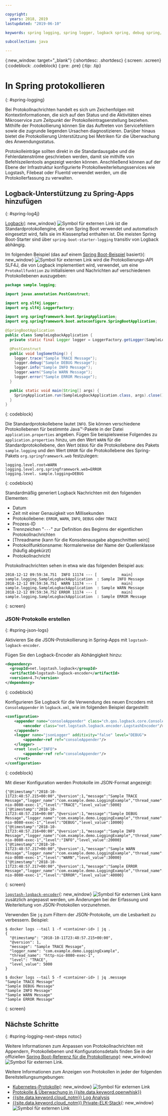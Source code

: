 ```yaml
---

copyright:
  years: 2018, 2019
lastupdated: "2019-06-10"

keywords: spring logging, spring logger, logback spring, debug spring, json log spring, consoleappender spring, spring boot log

subcollection: java

---
```


{:new_window: target="_blank"}
{:shortdesc: .shortdesc}
{:screen: .screen}
{:codeblock: .codeblock}
{:pre: .pre}
{:tip: .tip}

# In Spring protokollieren
{: #spring-logging}

Bei Protokollnachrichten handelt es sich um Zeichenfolgen mit Kontextinformationen, die sich auf den Status und die Aktivitäten eines Mikroservice zum Zeitpunkt der Protokolleintragserstellung beziehen. Mithilfe der Protokollierung können Sie das Auftreten von Servicefehlern sowie die zugrunde liegenden Ursachen diagnostizieren. Darüber hinaus bietet die Protokollierung Unterstützung bei Metriken für die Überwachung des Anwendungsstatus.

Protokolleinträge sollten direkt in die Standardausgabe und die Fehlerdatenströme geschrieben werden, damit sie mithilfe von Befehlszeilentools angezeigt werden können. Anschließend können auf der Ebene der Infrastruktur konfigurierte Protokollweiterleitungsservices wie Logstash, Filebeat oder Fluentd verwendet werden, um die Protokollerfassung zu verwalten. 

## Logback-Unterstützung zu Spring-Apps hinzufügen
{: #spring-log4j}

[Logback](https://logback.qos.ch/){: new_window} ![Symbol für externen Link](../icons/launch-glyph.svg "Symbol für externen Link") ist die Standardprotokollengine, die von Spring Boot verwendet und automatisch eingesetzt wird, falls sie im Klassenpfad enthalten ist. Die meisten Spring Boot-Starter sind über `spring-boot-starter-logging` transitiv von Logback abhängig.

Im folgenden Beispiel (das auf einem [Spring Boot-Beispiel](https://github.com/spring-projects/spring-boot/blob/master/spring-boot-samples/spring-boot-sample-logback/src/main/java/sample/logback/SampleLogbackApplication.java) basiert){: new_window} ![Symbol für externen Link](../icons/launch-glyph.svg "Symbol für externen Link") wird die Protokollierungs-API SLF4J, die von Logback implementiert wird, verwendet, um eine `Protokollfunktion` zu initialisieren und Nachrichten auf verschiedenen Protokollebenen auszugeben:

```java
package sample.logging;

import javax.annotation.PostConstruct;

import org.slf4j.Logger;
import org.slf4j.LoggerFactory;

import org.springframework.boot.SpringApplication;
import org.springframework.boot.autoconfigure.SpringBootApplication;

@SpringBootApplication
public class SampleLogbackApplication {
  private static final Logger logger = LoggerFactory.getLogger(SampleLogbackApplication.class);

  @PostConstruct
  public void logSomething() {
    logger.trace("Sample TRACE Message");
    logger.debug("Sample DEBUG Message");
    logger.info("Sample INFO Message");
    logger.warn("Sample WARN Message");
    logger.error("Sample ERROR Message");
  }

  public static void main(String[] args) {
    SpringApplication.run(SampleLogbackApplication.class, args).close();
  }
}
```
{: codeblock}

Die Standardprotokollebene lautet `INFO`. Sie können verschiedene Protokollebenen für bestimmte Java&trade;-Pakete in der Datei `application.properties` angeben. Fügen Sie beispielsweise Folgendes zu `application.properties` hinzu, um den Wert `WARN` für die Standardprotokollebene, den Wert `DEBUG` für die Protokollebene des Pakets `sample.logging` und den Wert `ERROR` für die Protokollebene des Spring-Pakets `org.springframework.web` festzulegen:

```properties
logging.level.root=WARN
logging.level.org.springframework.web=ERROR
logging.level. sample.logging=DEBUG
```
{: codeblock}

Standardmäßig generiert Logback Nachrichten mit den folgenden Elementen:

- Datum
- Zeit mit einer Genauigkeit von Millisekunden
- Protokollebene: `ERROR`, `WARN`, `INFO`, `DEBUG` oder `TRACE`
- Prozess-ID
- Trennzeichen "`---`" zur Definition des Beginns der eigentlichen Protokollnachrichten
- [Threadname (kann für die Konsolenausgabe abgeschnitten sein)]
- Protokollfunktionsname: Normalerweise der Name der Quellenklasse (häufig abgekürzt)
- Protokollnachricht

Protokollnachrichten sehen in etwa wie das folgenden Beispiel aus:

```
2018-12-12 09:59:34.751  INFO 11174 --- [           main] sample.logging.SampleLogbackApplication  : Sample INFO Message
2018-12-12 09:59:34.751  WARN 11174 --- [           main] sample.logging.SampleLogbackApplication  : Sample WARN Message
2018-12-12 09:59:34.752 ERROR 11174 --- [           main] sample.logging.SampleLogbackApplication  : Sample ERROR Message
```
{: screen}

### JSON-Protokolle erstellen
{: #spring-json-logs}

Aktivieren Sie die JSON-Protokollierung in Spring-Apps mit `logstash-logback-encoder`. 

Fügen Sie den Logback-Encoder als Abhängigkeit hinzu:

```xml
<dependency>
  <groupId>net.logstash.logback</groupId>
  <artifactId>logstash-logback-encoder</artifactId>
  <version>4.7</version>
</dependency>
```
{: codeblock}

Konfigurieren Sie Logback für die Verwendung des neuen Encoders mit `ConsoleAppender` in `logback.xml`, wie im folgenden Beispiel dargestellt: 

```xml
<configuration>
    <appender name="consoleAppender" class="ch.qos.logback.core.ConsoleAppender">
        <encoder class="net.logstash.logback.encoder.LogstashEncoder"/>
    </appender>
    <logger name="jsonLogger" additivity="false" level="DEBUG">
        <appender-ref ref="consoleAppender"/>
    </logger>
    <root level="INFO">
        <appender-ref ref="consoleAppender"/>
    </root>
</configuration>
```
{: codeblock}

Mit dieser Konfiguration werden Protokolle im JSON-Format angezeigt: 

```
{"@timestamp":"2018-10-11T23:48:57.215+00:00","@version":1,"message":"Sample TRACE Message","logger_name":"com.example.demo.LoggingExample","thread_name":"http-nio-8080-exec-1","level":"TRACE","level_value":5000}
{"@timestamp":"2018-10-11T23:48:57.216+00:00","@version":1,"message":"Sample DEBUG Message","logger_name":"com.example.demo.LoggingExample","thread_name":"http-nio-8080-exec-1","level":"DEBUG","level_value":10000}
{"@timestamp":"2018-10-11T23:48:57.216+00:00","@version":1,"message":"Sample INFO Message","logger_name":"com.example.demo.LoggingExample","thread_name":"http-nio-8080-exec-1","level":"INFO","level_value":20000}
{"@timestamp":"2018-10-11T23:48:57.217+00:00","@version":1,"message":"Sample WARN Message","logger_name":"com.example.demo.LoggingExample","thread_name":"http-nio-8080-exec-1","level":"WARN","level_value":30000}
{"@timestamp":"2018-10-11T23:48:57.217+00:00","@version":1,"message":"Sample ERROR Message","logger_name":"com.example.demo.LoggingExample","thread_name":"http-nio-8080-exec-1","level":"ERROR","level_value":40000}
```
{: screen}

[`logstash-logback-encoder`](https://github.com/logstash/logstash-logback-encoder){: new_window} ![Symbol für externen Link](../icons/launch-glyph.svg "Symbol für externen Link") kann zusätzlich angepasst werden, um Änderungen bei der Erfassung und Weiterleitung von JSON-Protokollen vorzunehmen.

Verwenden Sie `jq` zum Filtern der JSON-Protokolle, um die Lesbarkeit zu verbessern. Beispiel:

```
$ docker logs --tail 1 -f <container-id> | jq .
{
  "@timestamp": "2018-10-11T23:48:57.215+00:00",
  "@version": 1,
  "message": "Sample TRACE Message",
  "logger_name": "com.example.demo.LoggingExample",
  "thread_name": "http-nio-8080-exec-1",
  "level": "TRACE",
  "level_value": 5000
}

$ docker logs --tail 5 -f <container-id> | jq .message
"Sample TRACE Message"
"Sample DEBUG Message"
"Sample INFO Message"
"Sample WARN Message"
"Sample ERROR Message"
```
{: screen}

## Nächste Schritte
{: #spring-logging-next-steps notoc}

Weitere Informationen zum Anpassen von Protokollnachrichten mit Appendern, Protokollebenen und Konfigurationsdetails finden Sie in der offiziellen [Spring Boot-Referenz für die Protokollierung](https://docs.spring.io/spring-boot/docs/current/reference/html/howto-logging.html){: new_window} ![Symbol für externen Link](../icons/launch-glyph.svg "Symbol für externen Link").

Weitere Informationen zum Anzeigen von Protokollen in jeder der folgenden Bereitstellungsumgebungen: 

* [Kubernetes-Protokolle](https://kubernetes.io/docs/concepts/cluster-administration/logging/){: new_window} ![Symbol für externen Link](../icons/launch-glyph.svg "Symbol für externen Link")
* [Protokolle & Überwachung in {{site.data.keyword.openwhisk}}](/docs/openwhisk?topic=cloud-functions-logs)
* [{{site.data.keyword.cloud_notm}} Log Analysis](/docs/services/CloudLogAnalysis?topic=cloudloganalysis-log_analysis_ov#log_analysis_ov)
* [{{site.data.keyword.cloud_notm}} Private-ELK-Stack](https://www.ibm.com/support/knowledgecenter/en/SSBS6K_2.1.0.2/manage_metrics/logging_elk.html){: new_window} ![Symbol für externen Link](../icons/launch-glyph.svg "Symbol für externen Link")
